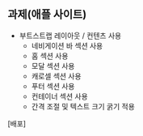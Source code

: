 ## 과제(애플 사이트)

- 부트스트랩 레이아웃 / 컨텐츠 사용
  - 네비게이션 바 섹션 사용
  - 홈 섹션 사용
  - 모달 섹션 사용
  - 캐로셀 섹션 사용
  - 푸터 섹션 사용
  - 컨테이너 섹션 사용
  - 간격 조절 및 텍스트 크기 굵기 적용

[배포]
